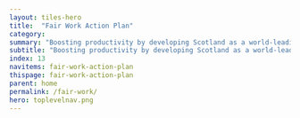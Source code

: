 ```yaml
---
layout: tiles-hero
title:  "Fair Work Action Plan"
category: 
summary: "Boosting productivity by developing Scotland as a world-leading Fair Work Nation"
subtitle: "Boosting productivity by developing Scotland as a world-leading Fair Work Nation"
index: 13
navitems: fair-work-action-plan
thispage: fair-work-action-plan
parent: home
permalink: /fair-work/
hero: toplevelnav.png
---
```

